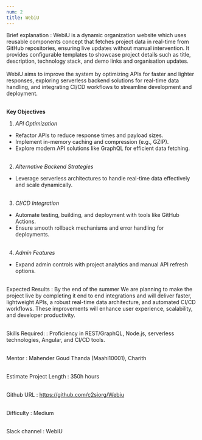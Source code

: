 ```yaml
---
num: 2
title: WebiU
---
```

Brief explanation
: WebiU is a dynamic organization website which uses reusable components concept that fetches project data in real-time from GitHub repositories, ensuring live updates without manual intervention. It provides configurable templates to showcase project details such as title, description, technology stack, and demo links and organisation updates.
<br><br>
WebiU aims to improve the system by optimizing APIs for faster and lighter responses, exploring serverless backend solutions for real-time data handling, and integrating CI/CD workflows to streamline development and deployment.
<br><br>

**Key Objectives**
1. *API Optimization*
* Refactor APIs to reduce response times and payload sizes.
* Implement in-memory caching and compression (e.g., GZIP).
* Explore modern API solutions like GraphQL for efficient data fetching.
<br><br>

2. *Alternative Backend Strategies*
* Leverage serverless architectures to handle real-time data effectively and scale dynamically.
<br><br>

3. *CI/CD Integration*
* Automate testing, building, and deployment with tools like GitHub Actions.
* Ensure smooth rollback mechanisms and error handling for deployments.
<br><br>

4. *Admin Features*
* Expand admin controls with project analytics and manual API refresh options.
<br><br>


Expected Results
: By the end of the summer We are planning to make the project live by completing it end to end integrations and will deliver faster, lightweight APIs, a robust real-time data architecture, and automated CI/CD workflows. These improvements will enhance user experience, scalability, and developer productivity.
<br><br>

Skills Required:
: Proficiency in REST/GraphQL, Node.js, serverless technologies, Angular, and CI/CD tools.
<br><br>

Mentor
: Mahender Goud Thanda (Maahi10001), Charith
<br><br>

Estimate Project Length
: 350h hours
<br><br>

Github URL
: <https://github.com/c2siorg/Webiu>
<br><br>

Difficulty
:  Medium
<br><br>

Slack channel
: WebiU
<br><br>